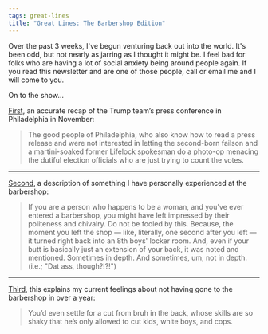 ```yaml
---
tags: great-lines
title: "Great Lines: The Barbershop Edition"
---
```



Over the past 3 weeks, I've begun venturing back out into the world. It's been odd, but not nearly as jarring as I thought it might be. I feel bad for folks who are having a lot of social anxiety being around people again. If you read this newsletter and are one of those people, call or email me and I will come to you.

On to the show...

[First](https://www.salon.com/2020/11/05/clown-coup-trumps-effort-to-overthrow-democracy-as-well-run-as-his-business-and-presidency/), an accurate recap of the Trump team’s press conference in Philadelphia in November:

>The  good people of Philadelphia, who also know how to read a press release  and were not interested in letting the second-born failson and a  martini-soaked former Lifelock spokesman do a photo-op menacing the  dutiful election officials who are just trying to count the votes.

---
[Second](https://verysmartbrothas.theroot.com/10-things-you-need-to-know-about-the-black-barbershop-1822521573), a description of something I have personally experienced at the barbershop:

>If  you are a person who happens to be a woman, and you've ever entered a  barbershop, you might have left impressed by their politeness and  chivalry. Do not be fooled by this. Because, the moment you left the  shop — like, literally, one second  after you left — it turned right back into an 8th boys' locker room.  And, even if your butt is basically just an extension of your back,  it was noted and mentioned. Sometimes in depth. And sometimes, um, not  in depth. (i.e.; "Dat ass, though?!?!")

---
[Third](https://verysmartbrothas.theroot.com/a-word-of-encouragement-to-all-the-black-men-who-desper-1842567210), this explains my current feelings about not having gone to the barbershop in over a year:

>You’d  even settle for a cut from bruh in the back, whose skills are so shaky  that he’s only allowed to cut kids, white boys, and cops.